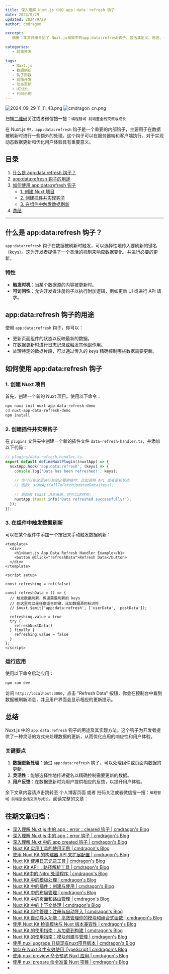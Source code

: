 ```yaml
---
title: 深入理解 Nuxt.js 中的 app：data：refresh 钩子
date: 2024/9/29
updated: 2024/9/29
author: cmdragon

excerpt:
   摘要：本文详细介绍了 Nuxt.js框架中的app:data:refresh钩子，包括其定义、用途、使用方法及实际应用案例。该钩子用于在数据刷新时执行额外处理，支持服务器端和客户端，有助于优化动态数据更新和用户体验。

categories:
   - 前端开发

tags:
   - Nuxt.js
   - 数据刷新
   - 钩子函数
   - 前端开发
   - 动态更新
   - UI优化
   - 代码示例
---
```


<img src="https://static.amd794.com/blog/images/2024_09_29 11_11_43.png@blog" title="2024_09_29 11_11_43.png" alt="2024_09_29 11_11_43.png"/>

<img src="https://static.amd794.com/blog/images/cmdragon_cn.png" title="cmdragon_cn.png" alt="cmdragon_cn.png"/>


扫描[二维码](https://static.amd794.com/blog/images/cmdragon_cn.png)关注或者微信搜一搜：`编程智域 前端至全栈交流与成长`



在 Nuxt.js 中，`app:data:refresh` 钩子是一个重要的内部钩子，主要用于在数据被刷新时进行一些额外的处理。这个钩子可以在服务器端和客户端执行，对于实现动态数据更新和优化用户体验具有重要意义。

## 目录

1. [什么是 app:data:refresh 钩子？](#什么是-appdatarefresh-钩子)
2. [app:data:refresh 钩子的用途](#appdatarefresh-钩子的用途)
3. [如何使用 app:data:refresh 钩子](#如何使用-appdatarefresh-钩子)
   - [1. 创建 Nuxt 项目](#1-创建-nuxt-项目)
   - [2. 创建插件并实现钩子](#2-创建插件并实现钩子)
   - [3. 在组件中触发数据刷新](#3-在组件中触发数据刷新)
4. [总结](#总结)

---

## 什么是 app:data:refresh 钩子？

`app:data:refresh` 钩子在数据被刷新时触发，可以选择性地传入要刷新的键名（keys）。这为开发者提供了一个灵活的机制来响应数据变化，并进行必要的更新。

### 特性

- **触发时机**：当某个数据源的内容被更新时。
- **可访问性**：允许开发者注册钩子以执行附加逻辑，例如更新 UI 或进行 API 请求。

## app:data:refresh 钩子的用途

使用 `app:data:refresh` 钩子，你可以：

- 更新页面组件的状态以反映最新的数据。
- 在数据更新时进行日志记录或触发其他副作用。
- 处理特定的数据片段，可以通过传入的 keys 精确控制哪些数据需要更新。

## 如何使用 app:data:refresh 钩子

### 1. 创建 Nuxt 项目

首先，创建一个新的 Nuxt 项目。使用以下命令：

```bash
npx nuxi init nuxt-app-data-refresh-demo
cd nuxt-app-data-refresh-demo
npm install
```

### 2. 创建插件并实现钩子

在 `plugins` 文件夹中创建一个新的插件文件 `data-refresh-handler.ts`，并添加以下代码：

```javascript
// plugins/data-refresh-handler.ts
export default defineNuxtPlugin((nuxtApp) => {
  nuxtApp.hook('app:data:refresh', (keys) => {
    console.log('Data has been refreshed!', keys);
    
    // 你可以在这里进行其他必要的操作，比如调用 API 或者更新状态
    // 例如: someApiCallToFetchUpdatedData(keys);
    
    // 假如有 toast 消息系统，你可以这样用:
    nuxtApp.$toast.info('Data refreshed successfully!');
  });
});
```

### 3. 在组件中触发数据刷新

可以在某个组件中添加一个按钮来手动触发数据刷新：

```vue
<template>
  <div>
    <h1>Nuxt.js App Data Refresh Handler Example</h1>
    <button @click="refreshData">Refresh Data</button>
  </div>
</template>

<script setup>

const refreshing = ref(false)

const refreshData = () => {
  // 触发数据刷新，传递需要刷新的 keys
  // 在这里可以是任意适合的键，比如数据源的标识符
  // $nuxt.$emit('app:data:refresh', ['userData', 'postData']);
  
  refreshing.value = true
  try {
    refreshNuxtData()
  } finally {
    refreshing.value = false
  }
};
</script>
```

### 运行应用

使用以下命令启动应用：

```bash
npm run dev
```

访问 `http://localhost:3000`，点击 "Refresh Data" 按钮，你会在控制台中看到数据被刷新消息，并且用户界面会显示相应的更新提示。

## 总结

Nuxt.js 中的 `app:data:refresh` 钩子的用途及其实现方法。这个钩子为开发者提供了一种灵活的方式来处理数据的更新，从而优化应用的响应性和用户体验。

### 关键要点

1. **数据更新处理**：通过 `app:data:refresh` 钩子，可以处理组件或页面内数据的更新。
2. **灵活性**：能够选择性地传递键名以精确控制需要更新的数据。
3. **用户反馈**：在数据更新时为用户提供相应的反馈，以提升用户体验。


余下文章内容请点击跳转至 个人博客页面 或者 扫码关注或者微信搜一搜：`编程智域 前端至全栈交流与成长`，阅读完整的文章：

## 往期文章归档：

- [深入理解 Nuxt.js 中的 app：error：cleared 钩子 | cmdragon's Blog](https://blog.cmdragon.cn/posts/732d62232fb8/)
- [深入理解 Nuxt.js 中的 app：error 钩子 | cmdragon's Blog](https://blog.cmdragon.cn/posts/cb83a085e7a4/)
- [深入理解 Nuxt 中的 app created 钩子 | cmdragon's Blog](https://blog.cmdragon.cn/posts/188ad06ef45a/)
- [Nuxt Kit 实用工具的使用示例 | cmdragon's Blog](https://blog.cmdragon.cn/posts/a66da411afd2/)
- [使用 Nuxt Kit 的构建器 API 来扩展配置 | cmdragon's Blog](https://blog.cmdragon.cn/posts/f6e87c3cf111/)
- [Nuxt Kit 使用日志记录工具 | cmdragon's Blog](https://blog.cmdragon.cn/posts/37ad5a680e7d/)
- [Nuxt Kit API ：路径解析工具 | cmdragon's Blog](https://blog.cmdragon.cn/posts/441492dbf6ae/)
- [Nuxt Kit中的 Nitro 处理程序 | cmdragon's Blog](https://blog.cmdragon.cn/posts/2bd1fe409aca/)
- [Nuxt Kit 中的模板处理 | cmdragon's Blog](https://blog.cmdragon.cn/posts/4cf144d7b562/)
- [Nuxt Kit 中的插件：创建与使用 | cmdragon's Blog](https://blog.cmdragon.cn/posts/080baafc9cf0/)
- [Nuxt Kit 中的布局管理 | cmdragon's Blog](https://blog.cmdragon.cn/posts/1c99e3fc4fb0/)
- [Nuxt Kit 中的页面和路由管理 | cmdragon's Blog](https://blog.cmdragon.cn/posts/85c68e006ffc/)
- [Nuxt Kit 中的上下文处理 | cmdragon's Blog](https://blog.cmdragon.cn/posts/83b074b7a330/)
- [Nuxt Kit 组件管理：注册与自动导入 | cmdragon's Blog](https://blog.cmdragon.cn/posts/1097e357ea9a/)
- [Nuxt Kit 自动导入功能：高效管理你的模块和组合式函数 | cmdragon's Blog](https://blog.cmdragon.cn/posts/54548c5422db/)
- [使用 Nuxt Kit 检查模块与 Nuxt 版本兼容性 | cmdragon's Blog](https://blog.cmdragon.cn/posts/7739f2e3f502/)
- [Nuxt Kit 的使用指南：从加载到构建 | cmdragon's Blog](https://blog.cmdragon.cn/posts/89214487bbdc/)
- [Nuxt Kit 的使用指南：模块创建与管理 | cmdragon's Blog](https://blog.cmdragon.cn/posts/4dc052ff586b/)
- [使用 nuxi upgrade 升级现有nuxt项目版本 | cmdragon's Blog](https://blog.cmdragon.cn/posts/07ce67a781de/)
- [如何在 Nuxt 3 中有效使用 TypeScript | cmdragon's Blog](https://blog.cmdragon.cn/posts/cd079a58ef40/)
- [使用 nuxi preview 命令预览 Nuxt 应用 | cmdragon's Blog](https://blog.cmdragon.cn/posts/7f243ae60d60/)
- [使用 nuxi prepare 命令准备 Nuxt 项目 | cmdragon's Blog](https://blog.cmdragon.cn/posts/1df59c03194c/)
-

